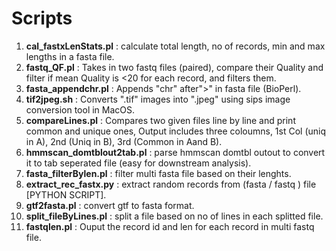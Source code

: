 # Scripts #



1. **cal_fastxLenStats.pl** : calculate total length, no of records, min and max lengths in a fasta file.
2. **fastq_QF.pl** : Takes in two fastq files (paired), compare their Quality and filter if mean Quality is <20 for each record, and filters them. 
3. **fasta_appendchr.pl** : Appends "chr" after">" in fasta file \(BioPerl\).
4. **tif2jpeg.sh** : Converts ".tif" images into ".jpeg" using sips image conversion tool in MacOS.
5. **compareLines.pl** : Compares two given files line by line and print common and unique ones, Output includes three coloumns, 1st Col (uniq in A), 2nd (Uniq in B), 3rd (Common in Aand B).
6. **hmmscan_domtblout2tab.pl** : parse hmmscan domtbl outout to convert it to tab seperated file (easy for downstream analysis).
7. **fasta_filterBylen.pl** : filter multi fasta file based on their lenghts.
8. **extract_rec_fastx.py** : extract random records from (fasta / fastq ) file  [PYTHON SCRIPT].
9. **gtf2fasta.pl** : convert gtf to fasta format.
10. **split_fileByLines.pl** : split a file based on no of lines in each splitted file.
11. **fastqlen.pl** : Ouput the record id and len for each record in multi fastq file.
